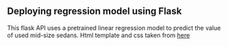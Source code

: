 ## Deploying regression model using Flask
This flask API uses a pretrained linear regression model 
to predict the value of used mid-size sedans. Html template 
and css taken from [here](https://github.com/MaajidKhan/DeployMLModel-Flask
)